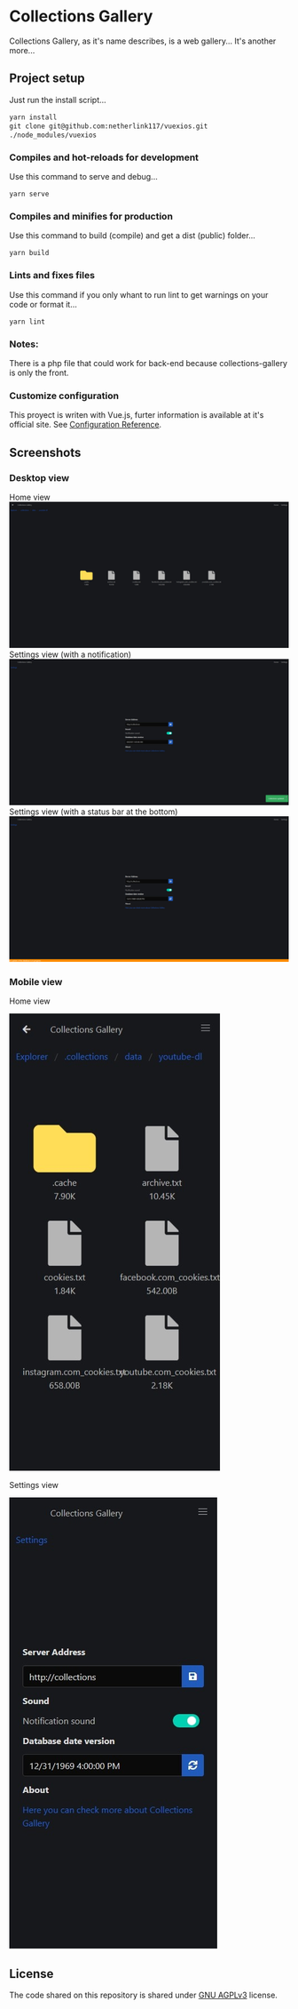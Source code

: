 # Collections Gallery
Collections Gallery, as it's name describes, is a web gallery... It's another more...
## Project setup
Just run the install script...
```
yarn install
git clone git@github.com:netherlink117/vuexios.git ./node_modules/vuexios
```
### Compiles and hot-reloads for development
Use this command to serve and debug...
```
yarn serve
```
### Compiles and minifies for production
Use this command to build (compile) and get a dist (public) folder...
```
yarn build
```
### Lints and fixes files
Use this command if you only whant to run lint to get warnings on your code or format it...
```
yarn lint
```
### Notes:
There is a php file that could work for back-end because collections-gallery is only the front.
### Customize configuration
This proyect is writen with Vue.js, furter information is available at it's official site. See [Configuration Reference](https://cli.vuejs.org/config/).

## Screenshots
### Desktop view
Home view
![Image 1 Home](https://github.com/netherlink117/collections-gallery/blob/044f0fea014079cee9159b94c3a1a34aa923e0be/Web%20capture_9-8-2021_23157_10.0.0.7.jpeg)
Settings view (with a notification)
![Image 2 Settings showing a notification](https://github.com/netherlink117/collections-gallery/blob/044f0fea014079cee9159b94c3a1a34aa923e0be/Web%20capture_9-8-2021_232041_10.0.0.7.jpeg)
Settings view (with a status bar at the bottom)
![Image 3 Settings showing a status bar at the bottom](https://github.com/netherlink117/collections-gallery/blob/044f0fea014079cee9159b94c3a1a34aa923e0be/Web%20capture_9-8-2021_232041_10.0.0.7.png)
### Mobile view
Home view

![Image 4 Home view](https://github.com/netherlink117/collections-gallery/blob/044f0fea014079cee9159b94c3a1a34aa923e0be/Web%20capture_9-8-2021_231749_10.0.0.7.jpeg)

Settings view

![Image 5 Settings view](https://github.com/netherlink117/collections-gallery/blob/044f0fea014079cee9159b94c3a1a34aa923e0be/Web%20capture_9-8-2021_222546_localhost.jpeg)
## License
The code shared on this repository is shared under [GNU AGPLv3](https://opensource.org/licenses/AGPL-3.0) license.
